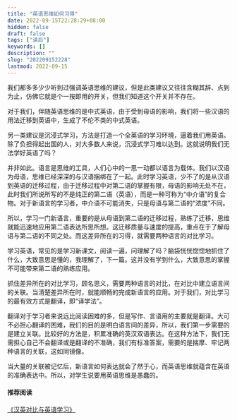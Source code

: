 ```yaml
---
title: "英语思维如何习得"
date: 2022-09-15T22:28:29+08:00
hidden: false
draft: false
tags: ["读后"]
keywords: []
description: ""
slug: "202209152228"
lastmod: 2022-09-15
---
```


我们都多多少少听到过强调英语思维的建议，但是此类建议又往往含糊其辞、点到为止，仿佛它就是个一按即用的开关，但我们知道这个开关并不存在。

对于我们，伴随英语思维的是中式英语，由于受到母语的影响，我们将一些汉语的用法迁移到英语中，生成了不伦不类的中式英语。

另一类建议是沉浸式学习，方法是打造一个全英语的学习环境，逼着我们用英语。除了负担得起出国的人，对大多数人来说，沉浸式学习难以达到。这就说明我们无法学好英语了吗？

并非如此。语言是思维的工具，人们心中的一思一动都以语言为载体。我们以汉语为母语，思维已经深深的与汉语捆绑在了一起。此时学习英语，少不了的是从汉语到英语的迁移过程，由于迁移过程中对第二语的掌握有限，母语的影响无处不在，此时我们所说所写的不是纯正的第二语（英语），而是一种可称为“中介语”的复合物。对于新语言的学习者，中介语不可能消失，只是母语与第二语的“浓度”不同。

所以，学习一门新语言，重要的是从母语到第二语的迁移过程，熟练了迁移，思维就能迅速地应用第二语表达所思所想。这迁移质量与速度的提高，重点在于了解母语与第二语的不同之处。而这差异所在的习得，就需要两种语言的对比学习。

学习英语，常见的是学习新课文，阅读一遍，问理解了吗？脑袋恍恍惚惚地抓住了什么，大致意思是懂的，我理解了，下一篇。这并没有学到什么，大致意思的掌握不可能带来第二语的熟练应用。

抓住差异所在的对比学习，顾名思义，需要两种语言的对比，在对比中建立语言间的关联。当清楚差异所在时，就能顺畅的完成新语言的应用。对于我们，对比学习的最有效方式是翻译，即“译学法”。

翻译对于学习者来说远比阅读困难的多，但是写作、言语用的主要就是翻译。大可不必担心翻译的困难，我们的目的是明白语言间的差异，所以，我们第一步需要的是建立关联。比较好的方法是，积累准确的英汉双语表达。在这种方法下，我们无需担心自己不会翻译或是翻译的不准确，我们有标准答案，需要的是揣摩、牢记两种语言的关联，这如同镜像。

当大量的关联被记忆后，新语言如何表达就会了然于心，而英语思维就蕴含在英语的准确表达中。所以，对学生说要用英语思维是愚蠢的。

#### 推荐阅读

[《汉英对比与英语学习》](https://book.douban.com/subject/26828212/)